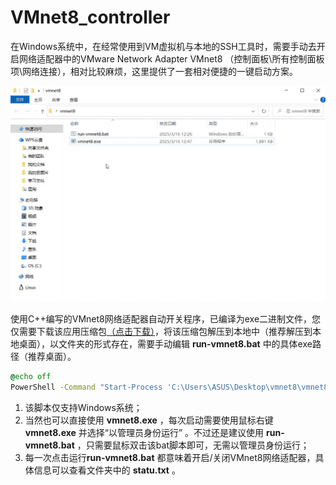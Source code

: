 # VMnet8_controller
在Windows系统中，在经常使用到VM虚拟机与本地的SSH工具时，需要手动去开启网络适配器中的VMware Network Adapter VMnet8 （控制面板\所有控制面板项\网络连接），相对比较麻烦，这里提供了一套相对便捷的一键启动方案。

![test](test.gif)

使用C++编写的VMnet8网络适配器自动开关程序，已编译为exe二进制文件，您仅需要下载该应用压缩包[（点击下载）](https://github.com/QiPanTanYi/VMnet8_controller/releases/tag/vmnet8)，将该压缩包解压到本地中（推荐解压到本地桌面），以文件夹的形式存在，需要手动编辑 **run-vmnet8.bat** 中的具体exe路径（推荐桌面）。

```bat
@echo off
PowerShell -Command "Start-Process 'C:\Users\ASUS\Desktop\vmnet8\vmnet8.exe' -Verb RunAs"
```

1. 该脚本仅支持Windows系统；
2. 当然也可以直接使用 **vmnet8.exe** ，每次启动需要使用鼠标右键 **vmnet8.exe** 并选择“以管理员身份运行”  。不过还是建议使用 **run-vmnet8.bat** ，只需要鼠标双击该bat脚本即可，无需以管理员身份运行；
3. 每一次点击运行**run-vmnet8.bat** 都意味着开启/关闭VMnet8网络适配器，具体信息可以查看文件夹中的 **statu.txt** 。
